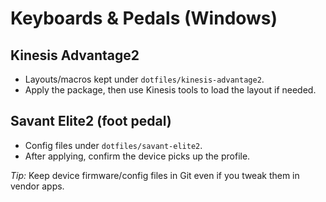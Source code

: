 # Keyboards & Pedals (Windows)

## Kinesis Advantage2
- Layouts/macros kept under `dotfiles/kinesis-advantage2`.
- Apply the package, then use Kinesis tools to load the layout if needed.

## Savant Elite2 (foot pedal)
- Config files under `dotfiles/savant-elite2`.
- After applying, confirm the device picks up the profile.

*Tip:* Keep device firmware/config files in Git even if you tweak them in vendor apps.
